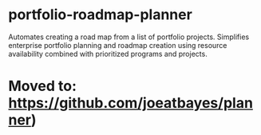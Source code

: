 # portfolio-roadmap-planner
Automates creating a road map from a list of portfolio projects.    Simplifies enterprise portfolio planning and roadmap creation using resource availability combined with prioritized programs and projects. 


# Moved to:  https://github.com/joeatbayes/planner)
